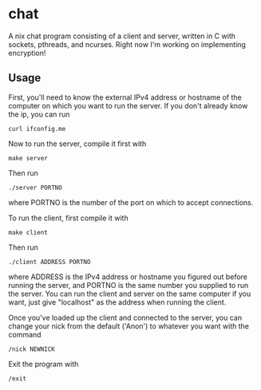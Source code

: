 chat
====
A nix chat program consisting of a client and server, written in C with sockets, pthreads, and ncurses. Right now I'm working on implementing encryption!

Usage
-----
First, you'll need to know the external IPv4 address or hostname of the computer on which you want to run the server. If you don't already know the ip, you can run

    curl ifconfig.me
Now to run the server, compile it first with

    make server
Then run

    ./server PORTNO
where PORTNO is the number of the port on which to accept connections.

To run the client, first compile it with

    make client
Then run

    ./client ADDRESS PORTNO
where ADDRESS is the IPv4 address or hostname you figured out before running the server, and PORTNO is the same number you supplied to run the server. You can run the client and server on the same computer if you want, just give "localhost" as the address when running the client.

Once you've loaded up the client and connected to the server, you can change your nick from the default ('Anon') to whatever you want with the command

    /nick NEWNICK

Exit the program with

    /exit
